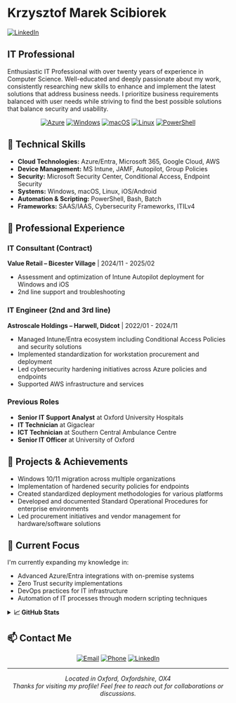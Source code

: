 # Krzysztof Marek Scibiorek

[![LinkedIn](https://img.shields.io/badge/LinkedIn-0077B5?style=for-the-badge&logo=linkedin&logoColor=white)](https://www.linkedin.com/in/rzysztof-scibiorek-98743775/)

## IT Professional

Enthusiastic IT Professional with over twenty years of experience in Computer Science. Well-educated and deeply passionate about my work, consistently researching new skills to enhance and implement the latest solutions that address business needs. I prioritize business requirements balanced with user needs while striving to find the best possible solutions that balance security and usability.

<div align="center">
  
[![Azure](https://img.shields.io/badge/-Azure-0089D6?style=flat-square&logo=microsoft-azure&logoColor=white)](https://azure.microsoft.com/)
[![Windows](https://img.shields.io/badge/-Windows-0078D6?style=flat-square&logo=windows&logoColor=white)](https://microsoft.com/windows)
[![macOS](https://img.shields.io/badge/-macOS-000000?style=flat-square&logo=apple&logoColor=white)](https://apple.com/macos)
[![Linux](https://img.shields.io/badge/-Linux-FCC624?style=flat-square&logo=linux&logoColor=black)](https://linux.org/)
[![PowerShell](https://img.shields.io/badge/-PowerShell-5391FE?style=flat-square&logo=powershell&logoColor=white)](https://docs.microsoft.com/powershell/)

</div>

## 🔧 Technical Skills

- **Cloud Technologies:** Azure/Entra, Microsoft 365, Google Cloud, AWS
- **Device Management:** MS Intune, JAMF, Autopilot, Group Policies
- **Security:** Microsoft Security Center, Conditional Access, Endpoint Security
- **Systems:** Windows, macOS, Linux, iOS/Android
- **Automation & Scripting:** PowerShell, Bash, Batch
- **Frameworks:** SAAS/IAAS, Cybersecurity Frameworks, ITILv4

## 💼 Professional Experience

### IT Consultant (Contract)
**Value Retail – Bicester Village** | 2024/11 - 2025/02
- Assessment and optimization of Intune Autopilot deployment for Windows and iOS
- 2nd line support and troubleshooting

### IT Engineer (2nd and 3rd line)
**Astroscale Holdings – Harwell, Didcot** | 2022/01 - 2024/11
- Managed Intune/Entra ecosystem including Conditional Access Policies and security solutions
- Implemented standardization for workstation procurement and deployment
- Led cybersecurity hardening initiatives across Azure policies and endpoints
- Supported AWS infrastructure and services

### Previous Roles
- **Senior IT Support Analyst** at Oxford University Hospitals
- **IT Technician** at Gigaclear
- **ICT Technician** at Southern Central Ambulance Centre
- **Senior IT Officer** at University of Oxford

## 🚀 Projects & Achievements

- Windows 10/11 migration across multiple organizations
- Implementation of hardened security policies for endpoints
- Created standardized deployment methodologies for various platforms
- Developed and documented Standard Operational Procedures for enterprise environments
- Led procurement initiatives and vendor management for hardware/software solutions

## 🌱 Current Focus

I'm currently expanding my knowledge in:
- Advanced Azure/Entra integrations with on-premise systems
- Zero Trust security implementations
- DevOps practices for IT infrastructure
- Automation of IT processes through modern scripting techniques

<details>
  <summary><b>📈 GitHub Stats</b></summary>
  <br>
  <img src="https://github-readme-stats.vercel.app/api?username=YOUR_GITHUB_USERNAME&show_icons=true&theme=dark" alt="GitHub Stats">
</details>

## 📫 Contact Me

<div align="center">
  
[![Email](https://img.shields.io/badge/Email-krzysztof.scibiorek@gmail.com-red?style=for-the-badge&logo=gmail)](mailto:krzysztof.scibiorek@gmail.com)
[![Phone](https://img.shields.io/badge/Phone-+447440263511-green?style=for-the-badge&logo=phone)](tel:+447440263511)
[![LinkedIn](https://img.shields.io/badge/LinkedIn-Connect-blue?style=for-the-badge&logo=linkedin)](https://www.linkedin.com/in/YOUR_LINKEDIN_USERNAME)
  
</div>

---

<p align="center">
  <i>Located in Oxford, Oxfordshire, OX4</i><br>
  <i>Thanks for visiting my profile! Feel free to reach out for collaborations or discussions.</i>
</p>
